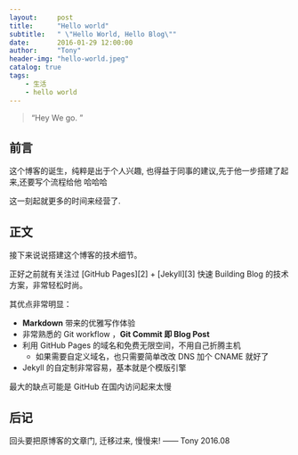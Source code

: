 ```yaml
---
layout:     post
title:      "Hello world"
subtitle:   " \"Hello World, Hello Blog\""
date:       2016-01-29 12:00:00
author:     "Tony"
header-img: "hello-world.jpeg"
catalog: true
tags:
    - 生活
    - hello world
---
```


> “Hey We go. ”


## 前言

这个博客的诞生，纯粹是出于个人兴趣, 也得益于同事的建议,先于他一步搭建了起来,还要写个流程给他 哈哈哈

这一刻起就更多的时间来经营了.

## 正文

接下来说说搭建这个博客的技术细节。

正好之前就有关注过 [GitHub Pages][2] + [Jekyll][3] 快速 Building Blog 的技术方案，非常轻松时尚。

其优点非常明显：

* **Markdown** 带来的优雅写作体验
* 非常熟悉的 Git workflow ，**Git Commit 即 Blog Post**
* 利用 GitHub Pages 的域名和免费无限空间，不用自己折腾主机
	* 如果需要自定义域名，也只需要简单改改 DNS 加个 CNAME 就好了
* Jekyll 的自定制非常容易，基本就是个模版引擎


最大的缺点可能是 GitHub 在国内访问起来太慢


## 后记

回头要把原博客的文章门, 迁移过来, 慢慢来!
—— Tony 2016.08



